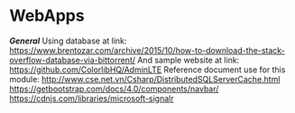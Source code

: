 # WebApps
***General***
Using database at link: https://www.brentozar.com/archive/2015/10/how-to-download-the-stack-overflow-database-via-bittorrent/
And sample website at link: https://github.com/ColorlibHQ/AdminLTE
Reference document use for this module: 
            http://www.cse.net.vn/Csharp/DistributedSQLServerCache.html
            https://getbootstrap.com/docs/4.0/components/navbar/
            https://cdnjs.com/libraries/microsoft-signalr
